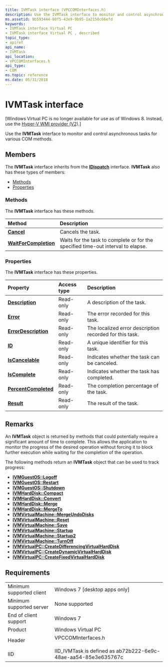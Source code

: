 ```yaml
---
title: IVMTask interface (VPCCOMInterfaces.h)
description: Use the IVMTask interface to monitor and control asynchronous tasks for various COM methods.
ms.assetid: 9b593444-80f5-43e9-9b95-1a2150c66efd
keywords:
- IVMTask interface Virtual PC
- IVMTask interface Virtual PC , described
topic_type:
- apiref
api_name:
- IVMTask
api_location:
- VPCCOMInterfaces.h
api_type:
- COM
ms.topic: reference
ms.date: 05/31/2018
---
```


# IVMTask interface

\[Windows Virtual PC is no longer available for use as of Windows 8. Instead, use the [Hyper-V WMI provider (V2)](/windows/desktop/HyperV_v2/windows-virtualization-portal).\]

Use the **IVMTask** interface to monitor and control asynchronous tasks for various COM methods.

## Members

The **IVMTask** interface inherits from the [**IDispatch**](/windows/win32/api/oaidl/nn-oaidl-idispatch) interface. **IVMTask** also has these types of members:

-   [Methods](#methods)
-   [Properties](#properties)

### Methods

The **IVMTask** interface has these methods.



| Method                                                 | Description                                                                                 |
|:-------------------------------------------------------|:--------------------------------------------------------------------------------------------|
| [**Cancel**](ivmtask-cancel.md)                       | Cancels the task.<br/>                                                                |
| [**WaitForCompletion**](ivmtask-waitforcompletion.md) | Waits for the task to complete or for the specified time-out interval to elapse.<br/> |



 

### Properties

The **IVMTask** interface has these properties.



| Property                                                        | Access type          | Description                                                        |
|:----------------------------------------------------------------|:---------------------|:-------------------------------------------------------------------|
| [**Description**](ivmtask-description.md)<br/>           | Read-only<br/> | A description of the task.<br/>                              |
| [**Error**](ivmtask-error.md)<br/>                       | Read-only<br/> | The error recorded for this task.<br/>                       |
| [**ErrorDescription**](ivmtask-errordescription.md)<br/> | Read-only<br/> | The localized error description recorded for this task.<br/> |
| [**ID**](ivmtask-id.md)<br/>                             | Read-only<br/> | A unique identifier for this task.<br/>                      |
| [**IsCancelable**](ivmtask-iscancelable.md)<br/>         | Read-only<br/> | Indicates whether the task can be canceled.<br/>             |
| [**IsComplete**](ivmtask-iscomplete.md)<br/>             | Read-only<br/> | Indicates whether the task has completed.<br/>               |
| [**PercentCompleted**](ivmtask-percentcompleted.md)<br/> | Read-only<br/> | The completion percentage of the task.<br/>                  |
| [**Result**](ivmtask-result.md)<br/>                     | Read-only<br/> | The result of the task.<br/>                                 |



 

## Remarks

An **IVMTask** object is returned by methods that could potentially require a significant amount of time to complete. This allows the application to monitor the progress of the desired operation without forcing it to block further execution while waiting for the completion of the operation.

The following methods return an **IVMTask** object that can be used to track progress:

-   [**IVMGuestOS::Logoff**](ivmguestos-logoff.md)
-   [**IVMGuestOS::Restart**](ivmguestos-restart.md)
-   [**IVMGuestOS::Shutdown**](ivmguestos-shutdown.md)
-   [**IVMHardDisk::Compact**](ivmharddisk-compact.md)
-   [**IVMHardDisk::Convert**](ivmharddisk-convert.md)
-   [**IVMHardDisk::Merge**](ivmharddisk-merge.md)
-   [**IVMHardDisk::MergeTo**](ivmharddisk-mergeto.md)
-   [**IVMVirtualMachine::MergeUndoDisks**](ivmvirtualmachine-mergeundodisks.md)
-   [**IVMVirtualMachine::Reset**](ivmvirtualmachine-reset.md)
-   [**IVMVirtualMachine::Save**](ivmvirtualmachine-save.md)
-   [**IVMVirtualMachine::Startup**](ivmvirtualmachine-startup.md)
-   [**IVMVirtualMachine::Startup2**](ivmvirtualmachine-startup2.md)
-   [**IVMVirtualMachine::TurnOff**](ivmvirtualmachine-turnoff.md)
-   [**IVMVirtualPC::CreateDifferencingVirtualHardDisk**](ivmvirtualpc-createdifferencingvirtualharddisk.md)
-   [**IVMVirtualPC::CreateDynamicVirtualHardDisk**](ivmvirtualpc-createdynamicvirtualharddisk.md)
-   [**IVMVirtualPC::CreateFixedVirtualHardDisk**](ivmvirtualpc-createfixedvirtualharddisk.md)

## Requirements



|                                     |                                                                                               |
|-------------------------------------|-----------------------------------------------------------------------------------------------|
| Minimum supported client<br/> | Windows 7 \[desktop apps only\]<br/>                                                    |
| Minimum supported server<br/> | None supported<br/>                                                                     |
| End of client support<br/>    | Windows 7<br/>                                                                          |
| Product<br/>                  | Windows Virtual PC<br/>                                                                 |
| Header<br/>                   | <dl> <dt>VPCCOMInterfaces.h</dt> </dl> |
| IID<br/>                      | IID\_IVMTask is defined as ab72b222-6e9c-48ae-aa54-85e3e635767c<br/>                    |



 

